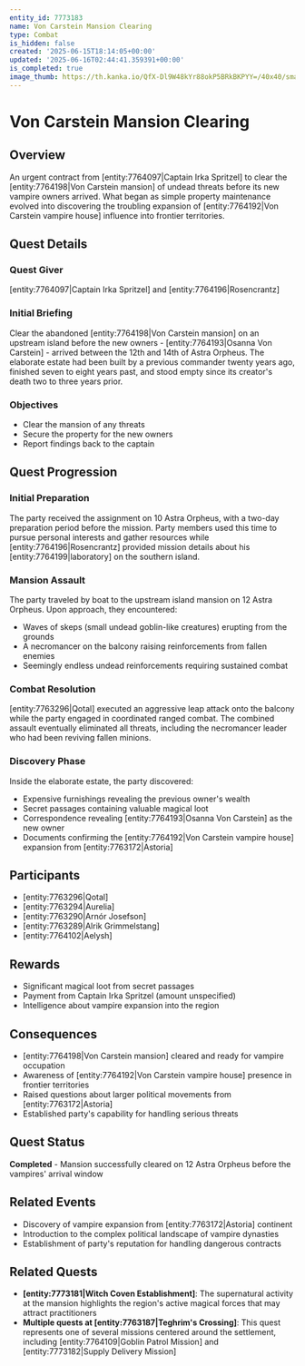 ```yaml
---
entity_id: 7773183
name: Von Carstein Mansion Clearing
type: Combat
is_hidden: false
created: '2025-06-15T18:14:05+00:00'
updated: '2025-06-16T02:44:41.359391+00:00'
is_completed: true
image_thumb: https://th.kanka.io/QfX-Dl9W48kYr88okP5BRkBKPYY=/40x40/smart/src/campaigns/322885/9f2486ba-55b0-44ec-8394-af0e75cd31dc.png
---
```


# Von Carstein Mansion Clearing

## Overview

An urgent contract from [entity:7764097|Captain Irka Spritzel] to clear the [entity:7764198|Von Carstein mansion] of undead threats before its new vampire owners arrived. What began as simple property maintenance evolved into discovering the troubling expansion of [entity:7764192|Von Carstein vampire house] influence into frontier territories.

## Quest Details

### Quest Giver

[entity:7764097|Captain Irka Spritzel] and [entity:7764196|Rosencrantz]

### Initial Briefing

Clear the abandoned [entity:7764198|Von Carstein mansion] on an upstream island before the new owners - [entity:7764193|Osanna Von Carstein] - arrived between the 12th and 14th of Astra Orpheus. The elaborate estate had been built by a previous commander twenty years ago, finished seven to eight years past, and stood empty since its creator's death two to three years prior.

### Objectives

- Clear the mansion of any threats
- Secure the property for the new owners
- Report findings back to the captain

## Quest Progression

### Initial Preparation

The party received the assignment on 10 Astra Orpheus, with a two-day preparation period before the mission. Party members used this time to pursue personal interests and gather resources while [entity:7764196|Rosencrantz] provided mission details about his [entity:7764199|laboratory] on the southern island.

### Mansion Assault

The party traveled by boat to the upstream island mansion on 12 Astra Orpheus. Upon approach, they encountered:

- Waves of skeps (small undead goblin-like creatures) erupting from the grounds
- A necromancer on the balcony raising reinforcements from fallen enemies
- Seemingly endless undead reinforcements requiring sustained combat

### Combat Resolution

[entity:7763296|Qotal] executed an aggressive leap attack onto the balcony while the party engaged in coordinated ranged combat. The combined assault eventually eliminated all threats, including the necromancer leader who had been reviving fallen minions.

### Discovery Phase

Inside the elaborate estate, the party discovered:

- Expensive furnishings revealing the previous owner's wealth
- Secret passages containing valuable magical loot
- Correspondence revealing [entity:7764193|Osanna Von Carstein] as the new owner
- Documents confirming the [entity:7764192|Von Carstein vampire house] expansion from [entity:7763172|Astoria]

## Participants

- [entity:7763296|Qotal]
- [entity:7763294|Aurelia]
- [entity:7763290|Arnór Josefson]
- [entity:7763289|Alrik Grimmelstang]
- [entity:7764102|Aelysh]

## Rewards

- Significant magical loot from secret passages
- Payment from Captain Irka Spritzel (amount unspecified)
- Intelligence about vampire expansion into the region

## Consequences

- [entity:7764198|Von Carstein mansion] cleared and ready for vampire occupation
- Awareness of [entity:7764192|Von Carstein vampire house] presence in frontier territories
- Raised questions about larger political movements from [entity:7763172|Astoria]
- Established party's capability for handling serious threats

## Quest Status

**Completed** - Mansion successfully cleared on 12 Astra Orpheus before the vampires' arrival window

## Related Events

- Discovery of vampire expansion from [entity:7763172|Astoria] continent
- Introduction to the complex political landscape of vampire dynasties
- Establishment of party's reputation for handling dangerous contracts

## Related Quests

- **[entity:7773181|Witch Coven Establishment]**: The supernatural activity at the mansion highlights the region's active magical forces that may attract practitioners
- **Multiple quests at [entity:7763187|Teghrim's Crossing]**: This quest represents one of several missions centered around the settlement, including [entity:7764109|Goblin Patrol Mission] and [entity:7773182|Supply Delivery Mission]